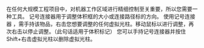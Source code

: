 <chapter name="item.markerConnector.name"/>
<lore>
在任何大规模工程项目中，对机器工作区域进行精细控制至关重要，所以您需要一种工具。
</lore>
<no_lore>
记号连接器用于调整体积框的大小或连接路径标的方向。
</no_lore>
<chapter name="信息"/>
使用记号连接器 ，需手持该物品，右击您想要调整的任何虚拟光柱。移动鼠标以进行调整，再次右击以停止调整。（此句话适用于体积标记）
您可以手持记号连接器并按住 Shift+右击虚拟光柱以删除虚拟光柱。
<recipes_usages stack="buildcraftcore:marker_connector"/>
